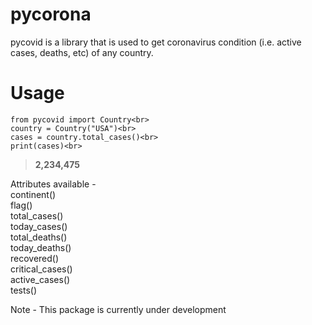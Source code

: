 # pycorona
pycovid is a library that is used to get coronavirus condition (i.e. active cases, deaths, etc) of any country.

# Usage

    from pycovid import Country<br>
    country = Country("USA")<br>
    cases = country.total_cases()<br>
    print(cases)<br>
> **__2,234,475__**

Attributes available -<br>
    continent()<br>
    flag()<br>
    total_cases()<br>
    today_cases()<br>
    total_deaths()<br>
    today_deaths()<br>
    recovered()<br>
    critical_cases()<br>
    active_cases()<br>
    tests()<br>

Note - This package is currently under development